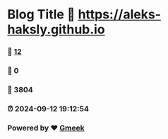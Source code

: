 # Blog Title :link: https://aleks-haksly.github.io 
### :page_facing_up: [12](https://aleks-haksly.github.io/tag.html) 
### :speech_balloon: 0 
### :hibiscus: 3804 
### :alarm_clock: 2024-09-12 19:12:54 
### Powered by :heart: [Gmeek](https://github.com/Meekdai/Gmeek)
